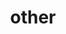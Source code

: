 ---
layout: page
title: other
nav: true
nav_order: 4
dropdown: true
children:
    - title: Datasets
      permalink: /datasets/
    - title: divider 
    - title: Useful links
      permalink: /links/
    - title: divider
    - title: Other writing
      permalink: /otherWriting/
    - title: divider
    - title: Visit SALDRU
      permalink: /visitSALDRU/
    - title: divider
    - title: About this website
      permalink: /aboutwebsite/
---